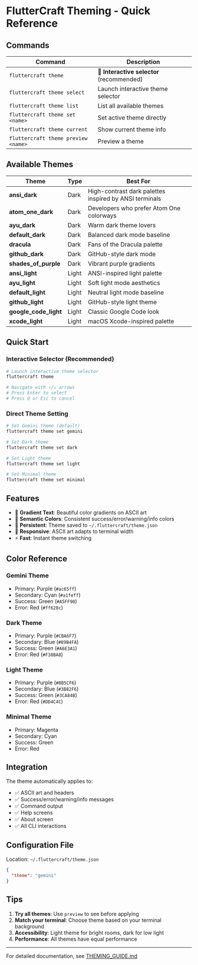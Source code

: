 # FlutterCraft Theming - Quick Reference

## Commands

| Command | Description |
|---------|-------------|
| `fluttercraft theme` | 🎨 **Interactive selector** (recommended) |
| `fluttercraft theme select` | Launch interactive theme selector |
| `fluttercraft theme list` | List all available themes |
| `fluttercraft theme set <name>` | Set active theme directly |
| `fluttercraft theme current` | Show current theme info |
| `fluttercraft theme preview <name>` | Preview a theme |

## Available Themes

| Theme | Type | Best For |
|-------|------|----------|
| **ansi_dark** | Dark | High-contrast dark palettes inspired by ANSI terminals |
| **atom_one_dark** | Dark | Developers who prefer Atom One colorways |
| **ayu_dark** | Dark | Warm dark theme lovers |
| **default_dark** | Dark | Balanced dark mode baseline |
| **dracula** | Dark | Fans of the Dracula palette |
| **github_dark** | Dark | GitHub-style dark mode |
| **shades_of_purple** | Dark | Vibrant purple gradients |
| **ansi_light** | Light | ANSI-inspired light palette |
| **ayu_light** | Light | Soft light mode aesthetics |
| **default_light** | Light | Neutral light mode baseline |
| **github_light** | Light | GitHub-style light theme |
| **google_code_light** | Light | Classic Google Code look |
| **xcode_light** | Light | macOS Xcode-inspired palette |

## Quick Start

### Interactive Selector (Recommended)
```bash
# Launch interactive theme selector
fluttercraft theme

# Navigate with ↑/↓ arrows
# Press Enter to select
# Press Q or Esc to cancel
```

### Direct Theme Setting
```bash
# Set Gemini theme (default)
fluttercraft theme set gemini

# Set Dark theme
fluttercraft theme set dark

# Set Light theme
fluttercraft theme set light

# Set Minimal theme
fluttercraft theme set minimal
```

## Features

- 🌈 **Gradient Text**: Beautiful color gradients on ASCII art
- 🎨 **Semantic Colors**: Consistent success/error/warning/info colors
- 💾 **Persistent**: Theme saved to `~/.fluttercraft/theme.json`
- 📱 **Responsive**: ASCII art adapts to terminal width
- ⚡ **Fast**: Instant theme switching

## Color Reference

### Gemini Theme
- Primary: Purple (`#ac65ff`)
- Secondary: Cyan (`#a1feff`)
- Success: Green (`#A5FF90`)
- Error: Red (`#ff628c`)

### Dark Theme
- Primary: Purple (`#CBA6F7`)
- Secondary: Blue (`#89B4FA`)
- Success: Green (`#A6E3A1`)
- Error: Red (`#F38BA8`)

### Light Theme
- Primary: Purple (`#8B5CF6`)
- Secondary: Blue (`#3B82F6`)
- Success: Green (`#3CA84B`)
- Error: Red (`#DD4C4C`)

### Minimal Theme
- Primary: Magenta
- Secondary: Cyan
- Success: Green
- Error: Red

## Integration

The theme automatically applies to:
- ✅ ASCII art and headers
- ✅ Success/error/warning/info messages
- ✅ Command output
- ✅ Help screens
- ✅ About screen
- ✅ All CLI interactions

## Configuration File

Location: `~/.fluttercraft/theme.json`

```json
{
  "theme": "gemini"
}
```

## Tips

1. **Try all themes**: Use `preview` to see before applying
2. **Match your terminal**: Choose theme based on your terminal background
3. **Accessibility**: Light theme for bright rooms, dark for low light
4. **Performance**: All themes have equal performance

---

For detailed documentation, see [THEMING_GUIDE.md](../THEMING_GUIDE.md)
